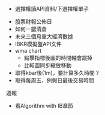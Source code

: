 - 選擇權讀API資料/下選擇權單子
* 股票財報公佈日
* 如何一鍵清倉
* 未來三個月重大經濟數據
* IBKR模擬盤API文件
* wma chart
	* 點擊指標後圖的時間軸會跳掉
	* 比較圖同步縮放移動
* 取得kbar後(1m)，要計算多久時間 ?
* 取得每周五、例假日最後交易時間


週報
* 看Algorithm with IB章節